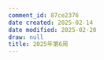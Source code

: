 ```yaml
---
comment_id: 87ce2376
date created: 2025-02-14
date modified: 2025-02-20
draw: null
title: 2025年第6周
---
```

